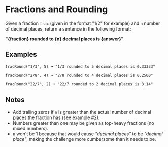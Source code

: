 # Fractions and Rounding

Given a fraction `frac` (given in the format "1/2" for example) and `n` number of decimal places, return a sentence in the following format:

**"{fraction} rounded to {n} decimal places is {answer}"**

## Examples
```shell
fracRound("1/3", 5) ➞ "1/3 rounded to 5 decimal places is 0.33333"

fracRound("2/8", 4) ➞ "2/8 rounded to 4 decimal places is 0.2500"

fracRound("22/7", 2) ➞ "22/7 rounded to 2 decimal places is 3.14"
```

## Notes
- Add trailing zeros if `n` is greater than the actual number of decimal places the fraction has (see example #2).
- Numbers greater than one may be given as top-heavy fractions (no mixed numbers).
- `n` won't be 1 because that would cause *"decimal places"* to be *"decimal place"*, making the challenge more cumbersome than it needs to be.
